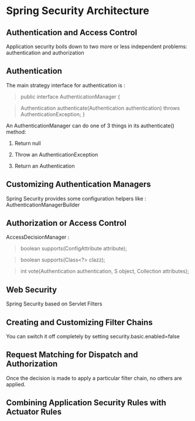 # Spring Security Architecture

## Authentication and Access Control

Application security boils down to two more or less independent problems: authentication and authorization 

## Authentication

The main strategy interface for authentication is : 
>public interface AuthenticationManager {

 > Authentication authenticate(Authentication authentication)
  >  throws AuthenticationException;
> }


An AuthenticationManager can do one of 3 things in its authenticate() method:

1. Return null

2. Throw an AuthenticationException

3. Return an Authentication

## Customizing Authentication Managers

Spring Security provides some configuration helpers like : AuthenticationManagerBuilder

## Authorization or Access Control

AccessDecisionManager : 

> boolean supports(ConfigAttribute attribute);

> boolean supports(Class<?> clazz);

> int vote(Authentication authentication, S object,
   >     Collection<ConfigAttribute> attributes);

   ## Web Security

   Spring Security based on Servlet Filters

   ## Creating and Customizing Filter Chains

   You can switch it off completely by setting security.basic.enabled=false 

   ## Request Matching for Dispatch and Authorization

   Once the decision is made to apply a particular filter chain, no others are applied.

   ## Combining Application Security Rules with Actuator Rules

   